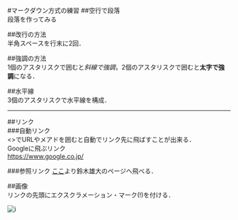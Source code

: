 #マークダウン方式の練習
##空行で段落  
段落を作ってみる

##改行の方法  
半角スペースを行末に2回．  
  
##強調の方法  
1個のアスタリスクで囲むと*斜線で強調*，2個のアスタリスクで囲むと**太字で強調**になる．

##水平線  
3個のアスタリスクで水平線を構成．  
***

##リンク  
###自動リンク  
<>でURLやメアドを囲むと自動でリンク先に飛ばすことが出来る．  
Googleに飛ぶリンク  
<https://www.google.co.jp/>  

###参照リンク
[ここ](https://github.com/suhsanv)より鈴木雄大のページへ飛べる．  

##画像  
リンクの先頭にエクスクラメーション・マーク(!)を付ける．  

![i](http://www.google.com/images/logo.gif)
